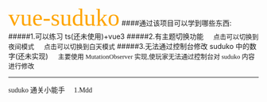 <font face="华文彩云" color="orange" size='10'>vue-suduko</font> ####通过该项目可以学到哪些东西:
#####1.可以练习 ts(还未使用)+vue3
#####2.有主题切换功能
&nbsp;&nbsp;&nbsp;&nbsp;<font size=2 face="幼圆">点击<i class="fa fa-moon-o"></i>可以切换到夜间模式</font>
&nbsp;&nbsp;&nbsp;&nbsp;<font size=2 face="幼圆">点击<i class="fa fa-sun-o "></i>可以切换到白天模式</font>
#####3.无法通过控制台修改 suduko 中的数字(还未实现)
&nbsp;&nbsp;&nbsp;&nbsp;<font size=2 face="幼圆">主要使用 MutationObserver 实现,使玩家无法通过控制台对 suduko 内容进行修改</font>

---

<font  face="华文琥珀" >suduko 通关小能手</font>
<font face="华文行楷">&nbsp;&nbsp;&nbsp;&nbsp;1.Mdd</font>
